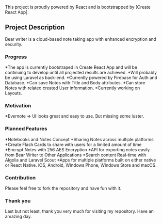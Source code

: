 This project is proudly powered by React and is bootstrapped by [Create React App].

## Project Description
Bear writer is a cloud-based note taking app with enhanced encryption and security.

### Progress
*The app is currently bootstraped in Create React App and will be continuing to develop until all projected results are achieved.
*Will probably be using Laravel as back-end.
*Currently powered by Firebase for Auth and Database.
*Can save Notes with Title and Body attributes.
*Can store Notes with related created User information.
*Currently working on Layouts.

### Motivation
*Evernote => UI looks great and easy to use. But missing some luster.

### Planned Features
*Notebooks and Notes Concept
*Sharing Notes across multiple platforms
*Create Flash Cards to share with users for a limited amount of time
*Encrypt Notes with 256 AES Encryption
*API for exporting notes easily from Bear Writer to Other Applications
*Search content Real-time with Algolia and Laravel Scout
*Apps for multiple platforms built on either native or React Native. iOS, Android, Windows Phone, Windows Store and macOS.

### Contribution
Please feel free to fork the repository and have fun with it. 

### Thank you
Last but not least, thank you very much for visiting my repository. Have an amazing day.